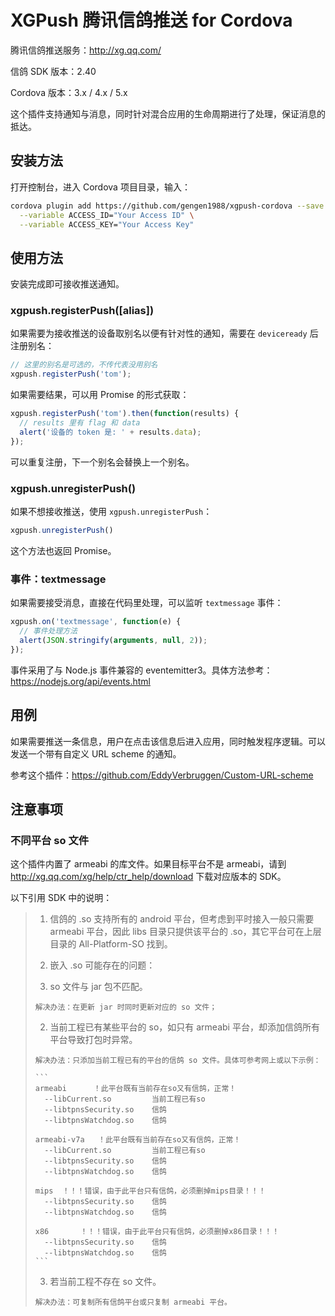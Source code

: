 # XGPush 腾讯信鸽推送 for Cordova

腾讯信鸽推送服务：http://xg.qq.com/

信鸽 SDK 版本：2.40

Cordova 版本：3.x / 4.x / 5.x

这个插件支持通知与消息，同时针对混合应用的生命周期进行了处理，保证消息的抵达。

## 安装方法

打开控制台，进入 Cordova 项目目录，输入：

```bash
cordova plugin add https://github.com/gengen1988/xgpush-cordova --save \
  --variable ACCESS_ID="Your Access ID" \
  --variable ACCESS_KEY="Your Access Key"
```

## 使用方法

安装完成即可接收推送通知。

### xgpush.registerPush([alias])

如果需要为接收推送的设备取别名以便有针对性的通知，需要在 `deviceready` 后注册别名：

```js
// 这里的别名是可选的，不传代表没用别名
xgpush.registerPush('tom');
```

如果需要结果，可以用 Promise 的形式获取：

```js
xgpush.registerPush('tom').then(function(results) {
  // results 里有 flag 和 data
  alert('设备的 token 是: ' + results.data);
});
```

可以重复注册，下一个别名会替换上一个别名。

### xgpush.unregisterPush()

如果不想接收推送，使用 `xgpush.unregisterPush`：

```js
xgpush.unregisterPush()
```

这个方法也返回 Promise。

### 事件：textmessage

如果需要接受消息，直接在代码里处理，可以监听 `textmessage` 事件：

```js
xgpush.on('textmessage', function(e) {
  // 事件处理方法
  alert(JSON.stringify(arguments, null, 2));
});
```

事件采用了与 Node.js 事件兼容的 eventemitter3。具体方法参考：https://nodejs.org/api/events.html

## 用例

如果需要推送一条信息，用户在点击该信息后进入应用，同时触发程序逻辑。可以发送一个带有自定义 URL scheme 的通知。

参考这个插件：https://github.com/EddyVerbruggen/Custom-URL-scheme


## 注意事项
### 不同平台 so 文件

这个插件内置了 armeabi 的库文件。如果目标平台不是 armeabi，请到 http://xg.qq.com/xg/help/ctr_help/download 下载对应版本的 SDK。

以下引用 SDK 中的说明：

> 1. 信鸽的 .so 支持所有的 android 平台，但考虑到平时接入一般只需要 armeabi 平台，因此 libs 目录只提供该平台的 .so，其它平台可在上层目录的 All-Platform-SO 找到。
>
> 2. 嵌入 .so 可能存在的问题：
>   1. so 文件与 jar 包不匹配。
>
>     解决办法：在更新 jar 时同时更新对应的 so 文件；
>
>   2. 当前工程已有某些平台的 so，如只有 armeabi 平台，却添加信鸽所有平台导致打包时异常。
>
>     解决办法：只添加当前工程已有的平台的信鸽 so 文件。具体可参考网上或以下示例：
>
>     ```
>     armeabi	   ！此平台既有当前存在so又有信鸽，正常！
>       --libCurrent.so			当前工程已有so
>       --libtpnsSecurity.so	信鸽
>       --libtpnsWatchdog.so	信鸽
>
>     armeabi-v7a	！此平台既有当前存在so又有信鸽，正常！
>       --libCurrent.so			当前工程已有so
>       --libtpnsSecurity.so	信鸽
>       --libtpnsWatchdog.so	信鸽
>
>     mips	！！！错误，由于此平台只有信鸽，必须删掉mips目录！！！
>       --libtpnsSecurity.so	信鸽
>       --libtpnsWatchdog.so	信鸽
>
>     x86		！！！错误，由于此平台只有信鸽，必须删掉x86目录！！！
>       --libtpnsSecurity.so	信鸽
>       --libtpnsWatchdog.so	信鸽
>     ```
>
>   3. 若当前工程不存在 so 文件。
>
>     解决办法：可复制所有信鸽平台或只复制 armeabi 平台。
